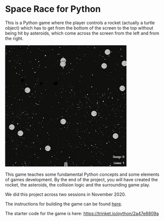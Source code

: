 # Space Race for Python

This is a Python game where the player controls a rocket (actually a turtle object) which has to get from the bottom of the screen to the top without being hit by asteroids, which come across the screen from the left and from the right.

![alt text](spaceracedemo.gif "Demo of Space Race")

This game teaches some fundamental Python concepts and some elements of games development. By the end of the project, you will have created the rocket, the asteroids, the collision logic and the surrounding game play.

We did this project across two sessions in November 2020.

The instructions for building the game can be found [here](https://github.com/WokLibCodeClub/SpaceRace).

The starter code for the game is here: https://trinket.io/python/2a47e8809a

